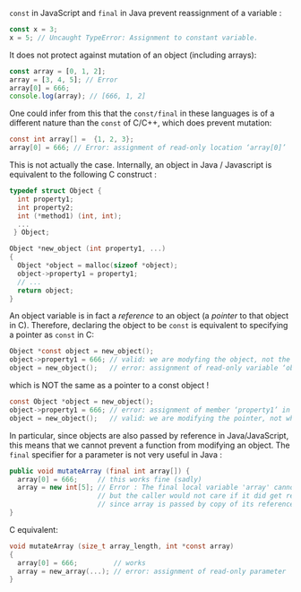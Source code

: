 `const` in JavaScript and `final` in Java prevent reassignment of a variable :

```javascript
const x = 3;
x = 5; // Uncaught TypeError: Assignment to constant variable.
```

It does not protect against mutation of an object (including arrays):
```javascript
const array = [0, 1, 2];
array = [3, 4, 5]; // Error
array[0] = 666;
console.log(array); // [666, 1, 2]
```

One could infer from this that the `const/final` in these languages is of a different nature than the `const` of C/C++, which does prevent mutation:

```c
const int array[] =  {1, 2, 3};
array[0] = 666; // Error: assignment of read-only location ‘array[0]’
```

This is not actually the case.
Internally, an object in Java / Javascript is equivalent to the following C construct :

```c
typedef struct Object {
  int property1;
  int property2;
  int (*method1) (int, int);
  ...
 } Object;

Object *new_object (int property1, ...)
{
  Object *object = malloc(sizeof *object);
  object->property1 = property1;
  // ...
  return object;
}
 ```
 
 An object variable is in fact a *reference* to an object (a *pointer* to that object in C).
 Therefore, declaring the object to be `const` is equivalent to specifying a pointer as `const` in C:
 
 ```c
 Object *const object = new_object();
 object->property1 = 666; // valid: we are modyfing the object, not the pointer itself
 object = new_object();   // error: assignment of read-only variable ‘object’
 ```
 
 which is NOT the same as a pointer to a const object ! 
 
 ```c
 const Object *object = new_object();
 object->property1 = 666; // error: assignment of member ‘property1’ in read-only object
 object = new_object();   // valid: we are modifying the pointer, not what it points to
 ```
 
In particular, since objects are also passed by reference in Java/JavaScript, this means that we cannot prevent a function from modifying an object.
The `final` specifier for a parameter is not very useful in Java :

```java
public void mutateArray (final int array[]) {
  array[0] = 666;     // this works fine (sadly)
  array = new int[5]; // Error : The final local variable 'array' cannot be assigned.
                      // but the caller would not care if it did get reassigned,
                      // since array is passed by copy of its reference
}
```

C equivalent:
```c
void mutateArray (size_t array_length, int *const array)
{
  array[0] = 666;         // works
  array = new_array(...); // error: assignment of read-only parameter ‘array’
}
```
